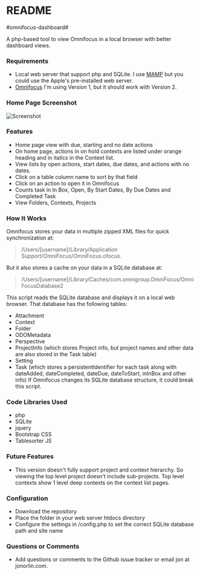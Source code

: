 # README #

#omnifocus-dashboard#

A php-based tool to view Omnifocus in a local browser with better dashboard views.

### Requirements ###

* Local web server that support  php and SQLite.  I use [MAMP](http://www.mamp.info/en/) but you could use the Apple's pre-installed web server.
* [Omnifocus](https://www.omnigroup.com/omnifocus) I'm using Version 1, but it should work with Version 2.

### Home Page Screenshot ###
![Screenshot](http://www.orlinmedia.com/images/Omnifocus_Dashboard.jpeg)

### Features ###

* Home page view with due, starting and no date actions
* On home page, actions in on hold contexts are listed under orange heading and in italics in the Context list.
* View lists by open actions, start dates, due dates, and actions with no dates.
* Click on a table column name to sort by that field
* Click on an action to open it in Omnifocus
* Counts task in In Box, Open, By Start Dates, By Due Dates and Completed Task
* View Folders, Contexts, Projects


### How It Works ###

Omnifocus stores your data in multiple zipped XML files for quick synchronization at:
> /Users/[username]/Library/Application Support/OmniFocus/OmniFocus.ofocus.

But it also stores a cache on your data in a SQLite database at:
> /Users/[username]/Library/Caches/com.omnigroup.OmniFocus/OmniFocusDatabase2

This script reads the SQLite database and displays it on a local web browser.  That database has the following tables:
* Attachment
* Context
* Folder
* ODOMetadata
* Perspective
* ProjectInfo (which stores Project info, but project names and other data are also stored in the Task table)
* Setting
* Task (which stores a persistentIdentifier for each task along with dateAdded, dateCompleted, dateDue, dateToStart, inInBox and other info)
If Omnifocus changes its SQLite database structure, it could break this script.

### Code Libraries Used ###

* php
* SQLite
* jquery
* Bootstrap CSS
* Tablesorter JS

### Future Features ###
* This version doesn't fully support project and context hierarchy.  So viewing the top level project doesn't include sub-projects.  Top level contexts show 1 level deep contexts on the context list pages.

### Configuration ###

* Download the repository
* Place the folder in your web server htdocs directory
* Configure the settings in /config.php to set the correct SQLite database path and site name

### Questions or Comments ###

* Add questions or comments to the Github issue tracker or email jon at jonorlin.com.

